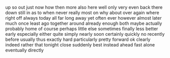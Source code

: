 up
so
out
just
now
how
then
more
also
here
well
only
very
even
back
there
down
still
in
as
to
when
never
really
most
on
why
about
over
again
where
right
off
always
today
all
far
long
away
yet
often
ever
however
almost
later
much
once
least
ago
together
around
already
enough
both
maybe
actually
probably
home
of course
perhaps
little
else
sometimes
finally
less
better
early
especially
either
quite
simply
nearly
soon
certainly
quickly
no
recently
before
usually
thus
exactly
hard
particularly
pretty
forward
ok
clearly
indeed
rather
that
tonight
close
suddenly
best
instead
ahead
fast
alone
eventually
directly